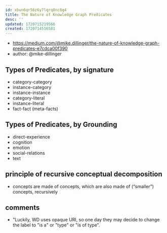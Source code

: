 ```yaml
---
id: xbun6qr56z6y7lqrq8nc8q4
title: The Nature of Knowledge Graph Predicates
desc: ''
updated: 1720715219566
created: 1720714516581
---
```


- https://medium.com/@mike.dillinger/the-nature-of-knowledge-graph-predicates-e7cdca00f390
- author: @mike-dillinger


## Types of Predicates, by signature

- category-category
- instance-category
- instance-instance
- category-literal
- instance-literal
- fact-fact (meta-facts)

## Types of Predicates, by Grounding

- direct-experience
- cognition
- emotion
- social-relations
- text

## principle of recursive conceptual decomposition

- concepts are made of concepts, which are also made of (“smaller”) concepts, recursively

## comments

- "Luckily, WD uses opaque URI, so one day they may decide to change the label to "is a" or "type" or "is of type".